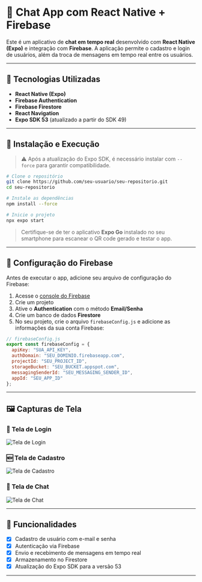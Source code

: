# 📱 Chat App com React Native + Firebase

Este é um aplicativo de **chat em tempo real** desenvolvido com **React Native (Expo)** e integração com **Firebase**. A aplicação permite o cadastro e login de usuários, além da troca de mensagens em tempo real entre os usuários.

---

## 🚀 Tecnologias Utilizadas

* **React Native (Expo)**
* **Firebase Authentication**
* **Firebase Firestore**
* **React Navigation**
* **Expo SDK 53** (atualizado a partir do SDK 49)

---

## 💠 Instalação e Execução

> ⚠️ Após a atualização do Expo SDK, é necessário instalar com `--force` para garantir compatibilidade.

```bash
# Clone o repositório
git clone https://github.com/seu-usuario/seu-repositorio.git
cd seu-repositorio

# Instale as dependências
npm install --force

# Inicie o projeto
npx expo start
```

> Certifique-se de ter o aplicativo **Expo Go** instalado no seu smartphone para escanear o QR code gerado e testar o app.

---

## 🔐 Configuração do Firebase

Antes de executar o app, adicione seu arquivo de configuração do Firebase:

1. Acesse o [console do Firebase](https://console.firebase.google.com/)
2. Crie um projeto
3. Ative o **Authentication** com o método **Email/Senha**
4. Crie um banco de dados **Firestore**
5. No seu projeto, crie o arquivo `firebaseConfig.js` e adicione as informações da sua conta Firebase:

```js
// firebaseConfig.js
export const firebaseConfig = {
  apiKey: "SUA_API_KEY",
  authDomain: "SEU_DOMINIO.firebaseapp.com",
  projectId: "SEU_PROJECT_ID",
  storageBucket: "SEU_BUCKET.appspot.com",
  messagingSenderId: "SEU_MESSAGING_SENDER_ID",
  appId: "SEU_APP_ID"
};
```

---

## 🖼️ Capturas de Tela

### 📲 Tela de Login

![Tela de Login](./assets/screens/login.png)

### 🆕 Tela de Cadastro

![Tela de Cadastro](./assets/screens/signup.png)

### 💬 Tela de Chat

![Tela de Chat](./assets/screens/chat.png)

---

## 📌 Funcionalidades

* [x] Cadastro de usuário com e-mail e senha
* [x] Autenticação via Firebase
* [x] Envio e recebimento de mensagens em tempo real
* [x] Armazenamento no Firestore
* [x] Atualização do Expo SDK para a versão 53

---

